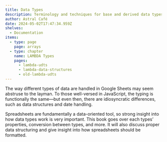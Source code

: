 ```yaml
---
title: Data Types
description: Terminology and techniques for base and derived data types.
author: Astral Café
date: 2024-05-02T17:47:34.959Z
shelves:
  - Documentation
items:
  - type: page
    page: arrays
  - type: chapter
    name: LAMBDA Types
    pages:
      - lambda-udts
      - lambda-data-structures
      - old-lambda-udts
---
```

The way different types of data are handled in Google Sheets may seem abstruse to the layman. To those well-versed in JavaScript, the typing is functionally the same—but even then, there are idiosyncratic differences, such as data structures and date handling.

Spreadsheets are fundamentally a data-oriented tool, so strong insight into how data types work is very important. This book goes over each types’ properties, conversion between types, and more. It will also discuss proper data structuring and give insight into how spreadsheets should be formatted.
